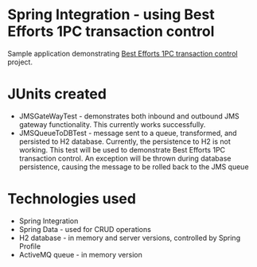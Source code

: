 Spring Integration - using Best Efforts 1PC transaction control
=======================

Sample application demonstrating [Best Efforts 1PC transaction control](http://www.javaworld.com/article/2077963/open-source-tools/distributed-transactions-in-spring--with-and-without-xa.html) project.

JUnits created
=============
* JMSGateWayTest - demonstrates both inbound and outbound JMS gateway functionality.  This currently works successfully.
* JMSQueueToDBTest - message sent to a queue, transformed, and persisted to H2 database.  Currently, the persistence to
H2 is not working.  This test will be used to demonstrate Best Efforts 1PC transaction control.
An exception will be thrown during database persistence, causing the message to be rolled back to the JMS queue

Technologies used
=======
* Spring Integration
* Spring Data - used for CRUD operations
* H2 database - in memory and server versions, controlled by Spring Profile
* ActiveMQ queue - in memory version